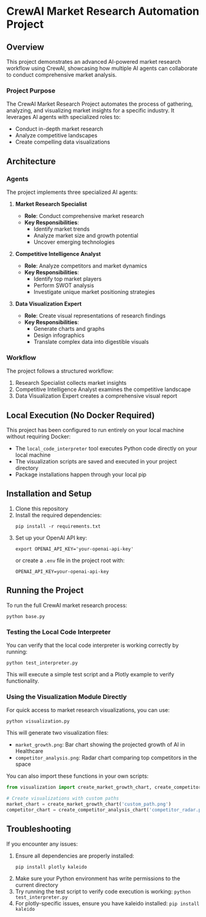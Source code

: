 # CrewAI Market Research Automation Project

## Overview

This project demonstrates an advanced AI-powered market research workflow using CrewAI, showcasing how multiple AI agents can collaborate to conduct comprehensive market analysis.

### Project Purpose

The CrewAI Market Research Project automates the process of gathering, analyzing, and visualizing market insights for a specific industry. It leverages AI agents with specialized roles to:
- Conduct in-depth market research
- Analyze competitive landscapes
- Create compelling data visualizations

## Architecture

### Agents

The project implements three specialized AI agents:

1. **Market Research Specialist**
   - **Role**: Conduct comprehensive market research
   - **Key Responsibilities**:
     - Identify market trends
     - Analyze market size and growth potential
     - Uncover emerging technologies

2. **Competitive Intelligence Analyst**
   - **Role**: Analyze competitors and market dynamics
   - **Key Responsibilities**:
     - Identify top market players
     - Perform SWOT analysis
     - Investigate unique market positioning strategies

3. **Data Visualization Expert**
   - **Role**: Create visual representations of research findings
   - **Key Responsibilities**:
     - Generate charts and graphs
     - Design infographics
     - Translate complex data into digestible visuals

### Workflow

The project follows a structured workflow:
1. Research Specialist collects market insights
2. Competitive Intelligence Analyst examines the competitive landscape
3. Data Visualization Expert creates a comprehensive visual report

## Local Execution (No Docker Required)

This project has been configured to run entirely on your local machine without requiring Docker:

- The `local_code_interpreter` tool executes Python code directly on your local machine
- The visualization scripts are saved and executed in your project directory
- Package installations happen through your local pip

## Installation and Setup

1. Clone this repository
2. Install the required dependencies:
   ```
   pip install -r requirements.txt
   ```
3. Set up your OpenAI API key:
   ```
   export OPENAI_API_KEY='your-openai-api-key'
   ```
   or create a `.env` file in the project root with:
   ```
   OPENAI_API_KEY=your-openai-api-key
   ```

## Running the Project

To run the full CrewAI market research process:

```
python base.py
```

### Testing the Local Code Interpreter

You can verify that the local code interpreter is working correctly by running:

```
python test_interpreter.py
```

This will execute a simple test script and a Plotly example to verify functionality.

### Using the Visualization Module Directly

For quick access to market research visualizations, you can use:

```
python visualization.py
```

This will generate two visualization files:
- `market_growth.png`: Bar chart showing the projected growth of AI in Healthcare
- `competitor_analysis.png`: Radar chart comparing top competitors in the space

You can also import these functions in your own scripts:

```python
from visualization import create_market_growth_chart, create_competitor_analysis_chart

# Create visualizations with custom paths
market_chart = create_market_growth_chart('custom_path.png')
competitor_chart = create_competitor_analysis_chart('competitor_radar.png')
```

## Troubleshooting

If you encounter any issues:

1. Ensure all dependencies are properly installed:
   ```
   pip install plotly kaleido
   ```
2. Make sure your Python environment has write permissions to the current directory
3. Try running the test script to verify code execution is working: `python test_interpreter.py`
4. For plotly-specific issues, ensure you have kaleido installed: `pip install kaleido`